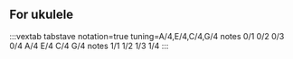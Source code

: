 ## For ukulele

:::vextab
tabstave notation=true
tuning=A/4,E/4,C/4,G/4
notes 0/1 0/2 0/3 0/4 A/4 E/4 C/4 G/4
notes 1/1 1/2 1/3 1/4 
:::

